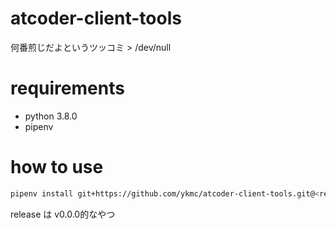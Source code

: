 # atcoder-client-tools
何番煎じだよというツッコミ > /dev/null

# requirements

- python 3.8.0
- pipenv

# how to use

```sh
pipenv install git+https://github.com/ykmc/atcoder-client-tools.git@<release>#egg=atcoder-client-tools
```
release は v0.0.0的なやつ

